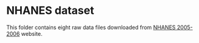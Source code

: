 # NHANES dataset

This folder contains eight raw data files downloaded from [NHANES 2005-2006](https://wwwn.cdc.gov/nchs/nhanes/ContinuousNhanes/Default.aspx?BeginYear=2005) website.
